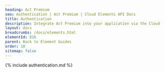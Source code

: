 ```yaml
---
heading: Act Premium
seo: Authentication | Act Premium | Cloud Elements API Docs
title: Authentication
description: Integrate Act Premium into your application via the Cloud Elements APIs.
layout: docs
breadcrumbs: /docs/elements.html
elementId: 816
parent: Back to Element Guides
order: 10
sitemap: false
---
```


{% include authentication.md %}
